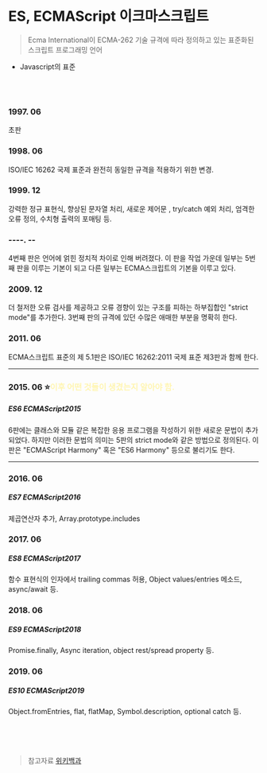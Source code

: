 # **ES, ECMAScript 이크마스크립트**

> Ecma International이 ECMA-262 기술 규격에 따라 정의하고 있는 표준화된 스크립트 프로그래밍 언어

- Javascript의 표준

<br/>
<br/>

### **1997. 06**

초판

### **1998. 06**

ISO/IEC 16262 국제 표준과 완전히 동일한 규격을 적용하기 위한 변경.

### **1999. 12**

강력한 정규 표현식, 향상된 문자열 처리, 새로운 제어문 , try/catch 예외 처리, 엄격한 오류 정의, 수치형 출력의 포매팅 등.

### **----. --**

4번째 판은 언어에 얽힌 정치적 차이로 인해 버려졌다. 이 판을 작업 가운데 일부는 5번째 판을 이루는 기본이 되고 다른 일부는 ECMA스크립트의 기본을 이루고 있다.

### **2009. 12**

더 철저한 오류 검사를 제공하고 오류 경향이 있는 구조를 피하는 하부집합인 "strict mode"를 추가한다. 3번째 판의 규격에 있던 수많은 애매한 부분을 명확히 한다.

### **2011. 06**

ECMA스크립트 표준의 제 5.1판은 ISO/IEC 16262:2011 국제 표준 제3판과 함께 한다.

---

### **2015. 06** ⭐<span style="color: #fff5b1">**이후 어떤 것들이 생겼는지 알아야 함.**</span>

##### **ES6 ECMAScript2015**

6판에는 클래스와 모듈 같은 복잡한 응용 프로그램을 작성하기 위한 새로운 문법이 추가되었다. 하지만 이러한 문법의 의미는 5판의 strict mode와 같은 방법으로 정의된다. 이 판은 "ECMAScript Harmony" 혹은 "ES6 Harmony" 등으로 불리기도 한다.

---

### **2016. 06**

##### **ES7 ECMAScript2016**

제곱연산자 추가, Array.prototype.includes

### **2017. 06**

##### **ES8 ECMAScript2017**

함수 표현식의 인자에서 trailing commas 허용, Object values/entries 메소드, async/await 등.

### **2018. 06**

##### **ES9 ECMAScript2018**

Promise.finally, Async iteration, object rest/spread property 등.

### **2019. 06**

##### **ES10 ECMAScript2019**

Object.fromEntries, flat, flatMap, Symbol.description, optional catch 등.

<br/>
<br/>
<br/>

> 참고자료
> [위키백과](https://ko.wikipedia.org/wiki/ECMA%EC%8A%A4%ED%81%AC%EB%A6%BD%ED%8A%B8)
